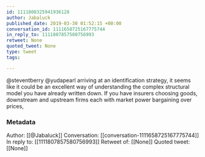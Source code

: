 ```yaml
---
id: 1111808325941936128
author: Jabaluck
published_date: 2019-03-30 01:52:15 +00:00
conversation_id: 1111658725167775744
in_reply_to: 1111807857580756993
retweet: None
quoted_tweet: None
type: tweet
tags:

---
```


@steventberry @yudapearl arriving at an identification strategy, it seems like it could be an excellent way of understanding the complex structural model you  have already written down. If you have insurers choosing goods, downstream and upstream firms each with market power bargaining over prices,

### Metadata

Author: [[@Jabaluck]]
Conversation: [[conversation-1111658725167775744]]
In reply to: [[1111807857580756993]]
Retweet of: [[None]]
Quoted tweet: [[None]]
